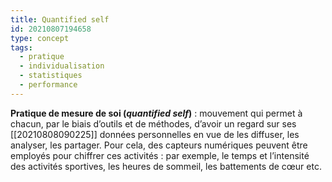 ```yaml
---
title: Quantified self
id: 20210807194658
type: concept
tags:
  - pratique
  - individualisation
  - statistiques
  - performance
---
```

          

**Pratique de mesure de soi (_quantified self_)** : mouvement qui permet à chacun, par le biais d’outils et de méthodes, d’avoir un regard sur ses [[20210808090225]] données personnelles en vue de les diffuser, les analyser, les partager. Pour cela, des capteurs numériques peuvent être employés pour chiffrer ces activités : par exemple, le temps et l’intensité des activités sportives, les heures de sommeil, les battements de cœur etc. 

